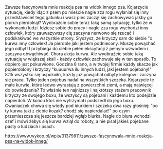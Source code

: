 Zawsze fascynowała mnie reakcja psa na widok innego psa. Kojarzycie sytuację, kiedy idąc z psem po mieście nagle zza rogu wyłaniał się inny przedstawiciel tego gatunku i wasz pies zaczął się zachowywać jakby go piorun pierdolnął? Wyobraźcie sobie teraz taką samą sytuację, tylko że w wykonaniu ludzi. Idziesz sobie do pracy i nagle zza rogu wychodzi inny człowiek, który zauważywszy cię zaczyna nerwowo się rzucać i podskakiwać we wszystkie strony. Słyszysz, że krzyczy sam do siebie "o kurwa inny człowiek! Ja pierdole jaki jestem podniecony. Muszę powąchać jego odbyt! I przybiega do ciebie pełen ekscytacji z pełnym wzwodem i zaczyna obwąchiwać. Chora akcja kurwa. Ale wyobraźcie sobie taką sytuację w większej skali - każdy człowiek zachowuje się w ten sposób. To dopiero jest pokurwione. Godzina 8 rano, a w twojej firmie każdy skacze jak popierdolony i krzyczy "kuuuurwa ilu innych ludzi, jaki jestem pojebany!" 8:15 wszystko się uspokoiło, każdy już powąchał odbyty kolegów i zaczyna się praca. Tylko jeden pojebus nadal na wszystkich szczeka. Kojarzycie te małe kurwie, które ledwo wyrastają z powierzchni ziemi, a mają najwięcej do powiedzenia? To właśnie ten najniższy i najkrótszy stażem pracownik krzyczy ze swojego boxu, że wszyscy są pojebani i każdemu kto podejdzie napierdoli. W końcu ktoś nie wytrzymał i podszedł do jego boxu. Cwaniaczek chowa się wtedy pod biurkiem i szczeka dwa razy głośniej: "oo ty kurwa taki z ciebie kozak? chodź się napierdalać!" po czym przemieszcza się jeszcze bardziej wgłąb biurka. Nagle do biura wchodzi szef i mówi żebyś się kurwa wziął do roboty, a nie pisał jakieś pojebane pasty o ludziach i psach.

https://www.wykop.pl/wpis/31379811/zawsze-fascynowala-mnie-reakcja-psa-na-widok-inneg/
